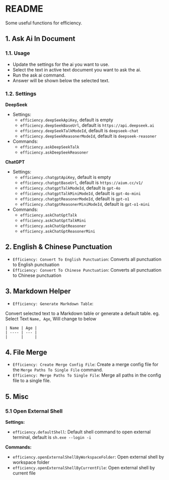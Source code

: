# README

Some useful functions for efficiency.

## 1. Ask Ai In Document

### 1.1. Usage

* Update the settings for the ai you want to use.
* Select the text in active text document you want to ask the ai.
* Run the ask ai command.
* Answer will be shown below the selected text.

### 1.2. Settings

**DeepSeek**

* Settings:
    * `efficiency.deepSeekApiKey`, default is empty
    * `efficiency.deepSeekBaseUrl`, default is `https://api.deepseek.ai`
    * `efficiency.deepSeekTalkModeId`, default is `deepseek-chat`
    * `efficiency.deepSeekReasonerModeId`, default is `deepseek-reasoner`
* Commands:
    * `efficiency.askDeepSeekTalk`
    * `efficiency.askDeepSeekReasoner`

**ChatGPT**

* Settings: 
    * `efficiency.chatgptApiKey`, default is empty
    * `efficiency.chatgptBaseUrl`, default is `https://aium.cc/v1/`
    * `efficiency.chatgptTalkModeId`, default is `gpt-4o`
    * `efficiency.chatgptTalkMiniModeId`, default is `gpt-4o-mini`
    * `efficiency.chatgptReasonerModeId`, default is `gpt-o1`
    * `efficiency.chatgptReasonerMiniModeId`, default is `gpt-o1-mini`
* Commands:
    * `efficiency.askChatGptTalk`
    * `efficiency.askChatGptTalkMini`
    * `efficiency.askChatGptReasoner`
    * `efficiency.askChatGptReasonerMini`

## 2. English & Chinese Punctuation

* `Efficiency: Convert To English Punctuation`: Converts all punctuation to English punctuation
* `Efficiency: Convert To Chinese Punctuation`: Converts all punctuation to Chinese punctuation

## 3. Markdown Helper

* `Efficiency: Generate Markdown Table`: 

Convert selected text to a Markdown table or generate a default table. eg.
Select Text `Name, Age`, Will change to below
``` text
| Name | Age |
| ---- | --- |
|      |     |
```

## 4. File Merge

* `Efficiency: Create Merge Config File`: Create a merge config file for the `Merge Paths To Single File` command.
* `Efficiency: Merge Paths To Single File`: Merge all paths in the config file to a single file.

## 5. Misc

### 5.1 Open External Shell

**Settings:**

* `efficiency.defaultShell`: Default shell command to open external terminal, default is `sh.exe --login -i`

**Commands:**

* `efficiency.openExternalShellByWorkspaceFolder`: Open external shell by workspace folder
* `efficiency.openExternalShellByCurrentFile`: Open external shell by current file
